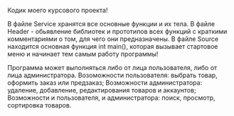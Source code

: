 Кодик моего курсового проекта!

В файле Service хранятся все основные функции и их тела.
В файле Header - обьявление библиотек и прототипов всех функций с краткими комментариями о том, для чего они предназначены.
В файле Source находится основная функция int main(), которая вызывает стартовое меню и начинает тем самым работу программы!

Программа может выполняться либо от лица пользователя, либо от лица администратора.
Возоможности пользователя: выбрать товар, оформить заказ или предзаказ;
Возможности администратора: удаление, добавление, редактирования товаров и аккаунтов;
Возможности и пользователя, и администратора: поиск, просмотр, сортировка товаров.
